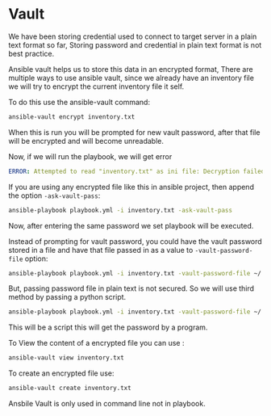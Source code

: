 # Vault

We have been storing credential used to connect to target server in a plain text format so far, Storing password and credential in plain text format is not best practice.

Ansible vault helps us to store this data in an encrypted format, There are multiple ways to use ansible vault, since we already have an inventory file we will try to encrypt the current inventory file it self.

To do this use the ansible-vault command:
```bash
ansible-vault encrypt inventory.txt
```
When this is run you will be prompted for new vault password, after that file will be encrypted and will become unreadable.

Now, if we will run the playbook, we will get error
```YAML
ERROR: Attempted to read "inventory.txt" as ini file: Decryption failed on inventory.txt
```
If you are using any encrypted file like this in ansible project, then append the option `-ask-vault-pass`:
```bash
ansible-playbook playbook.yml -i inventory.txt -ask-vault-pass
```
Now, after entering the same password we set playbook will be executed.

Instead of prompting for vault password, you could have the vault password stored in a file and have that file passed in as a value to `-vault-password-file` option:
```bash
ansible-playbook playbook.yml -i inventory.txt -vault-password-file ~/.vault_pass.txt
```

But, passing password file in plain text is not secured. 
So we will use third method by passing a python script.
```bash
ansible-playbook playbook.yml -i inventory.txt -vault-password-file ~/.vault_pass.py
```
This will be a script this will get the password by a program. 


To View the content of a encrypted file you can use :
```bash
ansible-vault view inventory.txt
```
To create an encrypted file use:
```bash
ansible-vault create inventory.txt
```
Ansbile Vault is only used in command line not in playbook.

